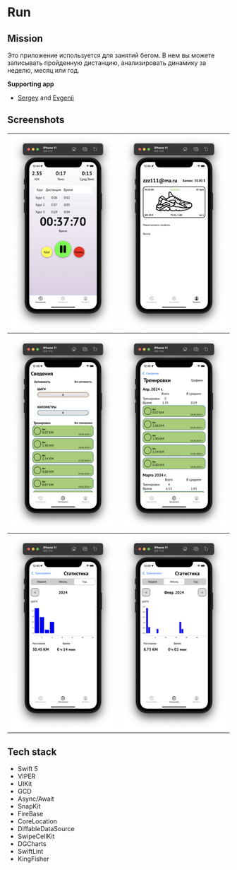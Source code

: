 # Run

## Mission
Это приложение используется для занятий бегом. В нем вы можете записывать пройденную дистанцию, анализировать динамику за неделю, месяц или год.

  **Supporting app**
 - [Sergey](https://t.me/Lukichev_s) and [Evgenii](https://t.me/evgenleo)

## Screenshots
<table>
  <tr>
    <th width="50%"><img src="Screenshots/MainScreen.png"></th>
    <th width="50%"><img src="Screenshots/Profile.png"></th>
  </tr>
    <tr>
    <th width="50%"><img src="Screenshots/ScreenDetail.png"></th>
    <th width="50%"><img src="Screenshots/ScreenList.png"></th>
  </tr>
    <tr>
    <th width="50%"><img src="Screenshots/ChartsYear.png"></th>
    <th width="50%"><img src="Screenshots/ChartsMonth.png"></th>
  </tr>
</table>

## Tech stack
- Swift 5
- VIPER
- UIKit
- GCD 
- Async/Await
- SnapKit
- FireBase
- CoreLocation
- DiffableDataSource
- SwipeCellKit
- DGCharts
- SwiftLint
- KingFisher
